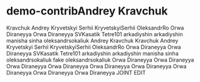 # demo-contribAndrey Kravchuk 
Kravchuk Andrey
Kryvetskyi Serhii
KryvetskyiSerhii
OleksandrRo
Orwa Diraneyya
Orwa Diraneyya
SVKasatik
Tetre101
arkadiyshin
arkadiyshin
manisha sinha
oleksandrsokaliuk
Andrey Kravchuk
Kravchuk Andrey
Kryvetskyi Serhii
KryvetskyiSerhii
OleksandrRo
Orwa Diraneyya
Orwa Diraneyya
SVKasatik
Tetre101
arkadiyshin
arkadiyshin
manisha sinha
oleksandrsokaliuk
fake oleksandrsokaliuk
Orwa Diraneyya
Orwa Diraneyya
Orwa Diraneyya
Orwa Diraneyya
Orwa Diraneyya
Orwa Diraneyya
Orwa Diraneyya
Orwa Diraneyya
Orwa Diraneyya
JOINT EDIT
